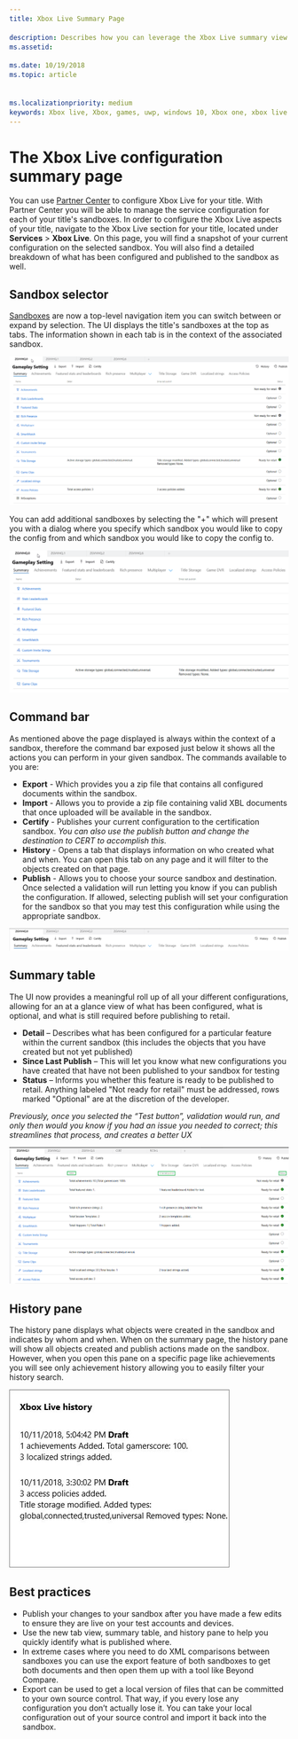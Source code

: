 ```yaml
---
title: Xbox Live Summary Page

description: Describes how you can leverage the Xbox Live summary view
ms.assetid:

ms.date: 10/19/2018
ms.topic: article


ms.localizationpriority: medium
keywords: Xbox live, Xbox, games, uwp, windows 10, Xbox one, xbox live summary, summary, publish, xbox live history, command bar, history tab, summary table
---
```


# The Xbox Live configuration summary page

You can use [Partner Center](https://developer.microsoft.com/dashboard) to configure Xbox Live for your title. With Partner Center you will be able to manage the service configuration for each of your title's sandboxes.
In order to configure the Xbox Live aspects of your title, navigate to the Xbox Live section for your title, located under **Services** > **Xbox Live**. On this page, you will find a snapshot of your current configuration on the selected sandbox. You will also find a detailed breakdown of what has been configured and published to the sandbox as well.

## Sandbox selector

 [Sandboxes](../../xbox-live-sandboxes.md) are now a top-level navigation item you can switch between or expand by selection. The UI displays the title's sandboxes at the top as tabs. The information shown in each tab is in the context of the associated sandbox.  

![Image of switching sandbox tabs](../../images/summary/sandbox-tabs1.gif)

 You can add additional sandboxes by selecting the "+" which will present you with a dialog where you specify which sandbox you would like to copy the config from and which sandbox you would like to copy the config to.  

 ![Image of expanding to a new sandbox tab](../../images/summary/sandbox-tabs2.gif)

## Command bar

As mentioned above the page displayed is always within the context of a sandbox, therefore the command bar exposed just below it shows all the actions you can perform in your given sandbox. The commands available to you are:  

* **Export** - Which provides you a zip file that contains all configured documents within the sandbox.
* **Import** - Allows you to provide a zip file containing valid XBL documents that once uploaded will be available in the sandbox.
* **Certify** - Publishes your current configuration to the certification sandbox.  *You can also use the publish button and change the destination to CERT to accomplish this.*
* **History** - Opens a tab that displays information on who created what and when. You can open this tab on any page and it will filter to the objects created on that page.
* **Publish** - Allows you to choose your source sandbox and destination. Once selected a validation will run letting you know if you can publish the configuration. If allowed, selecting publish will set your configuration for the sandbox so that you may test this configuration while using the appropriate sandbox.  
  
  
![Image of the command bar](../../images/summary/command-bar.png)  

## Summary table

The UI now provides a meaningful roll up of all your different configurations, allowing for an at a glance view of what has been configured, what is optional, and what is still required before publishing to retail.  

* **Detail** – Describes what has been configured for a particular feature within the current sandbox (this includes the objects that you have created but not yet published)
* **Since Last Publish** – This will let you know what new configurations you have created that have not been published to your sandbox for testing
* **Status** – Informs you whether this feature is ready to be published to retail. Anything labeled "Not ready for retail" must be addressed, rows marked "Optional" are at the discretion of the developer.

*Previously, once you selected the “Test button”, validation would run, and only then would you know if you had an issue you needed to correct; this streamlines that process, and creates a better UX*  
  
![Image of the command bar](../../images/summary/summary-table.png)  

## History pane

The history pane displays what objects were created in the sandbox and indicates by whom and when. When on the summary page, the history pane will show all objects created and publish actions made on the sandbox. However, when you open this pane on a specific page like achievements you will see only achievement history allowing you to easily filter your history search.  

![Image of the history pane](../../images/summary/history.png)  

## Best practices

* Publish your changes to your sandbox after you have made a few edits to ensure they are live on your test accounts and devices.
* Use the new tab view, summary table, and history pane to help you quickly identify what is published where.
* In extreme cases where you need to do XML comparisons between sandboxes you can use the export feature of both sandboxes to get both documents and then open them up with a tool like Beyond Compare.
* Export can be used to get a local version of files that can be committed to your own source control. That way, if you every lose any configuration you don’t actually lose it. You can take your local configuration out of your source control and import it back into the sandbox.